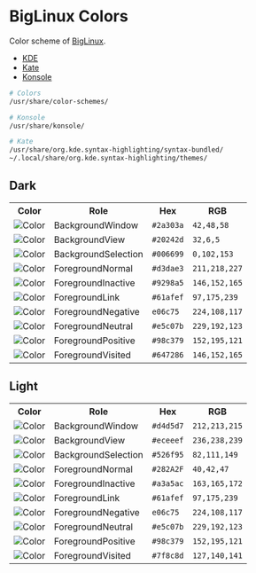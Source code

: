 # BigLinux Colors

Color scheme of [BigLinux](https://www.biglinux.com.br).

- [KDE](kde)
- [Kate](kate)
- [Konsole](konsole)

```sh
# Colors
/usr/share/color-schemes/

# Konsole
/usr/share/konsole/

# Kate
/usr/share/org.kde.syntax-highlighting/syntax-bundled/
~/.local/share/org.kde.syntax-highlighting/themes/
```

## Dark

<table>
  <tr>
    <th>Color</th>
    <th>Role</th>
    <th>Hex</th>
    <th>RGB</th>
  </tr>
  <tr>
    <td><img src="https://fakeimg.pl/32x32/2a303a/?text=+" alt="Color"></td>
    <td>BackgroundWindow</td>
    <td><code>#2a303a</code></td>
    <td><code>42,48,58</code></td>
  </tr>
  <tr>
    <td><img src="https://fakeimg.pl/32x32/20242d/?text=+" alt="Color"></td>
    <td>BackgroundView</td>
    <td><code>#20242d</code></td>
    <td><code>32,6,5</code></td>
  </tr>
  <tr>
    <td><img src="https://fakeimg.pl/32x32/006699/?text=+" alt="Color"></td>
    <td>BackgroundSelection</td>
    <td><code>#006699</code></td>
    <td><code>0,102,153</code></td>
  </tr>
  <tr>
    <td><img src="https://fakeimg.pl/32x32/d3dae3/?text=+" alt="Color"></td>
    <td>ForegroundNormal</td>
    <td><code>#d3dae3</code></td>
    <td><code>211,218,227</code></td>
  </tr>
  <tr>
    <td><img src="https://fakeimg.pl/32x32/9298a5/?text=+" alt="Color"></td>
    <td>ForegroundInactive</td>
    <td><code>#9298a5</code></td>
    <td><code>146,152,165</code></td>
  </tr>
  <tr>
    <td><img src="https://fakeimg.pl/32x32/61afef/?text=+" alt="Color"></td>
    <td>ForegroundLink</td>
    <td><code>#61afef</code></td>
    <td><code>97,175,239</code></td>
  </tr>
  <tr>
    <td><img src="https://fakeimg.pl/32x32/e06c75/?text=+" alt="Color"></td>
    <td>ForegroundNegative</td>
    <td><code>e06c75</code></td>
    <td><code>224,108,117</code></td>
  </tr>
  <tr>
    <td><img src="https://fakeimg.pl/32x32/e5c07b/?text=+" alt="Color"></td>
    <td>ForegroundNeutral</td>
    <td><code>#e5c07b</code></td>
    <td><code>229,192,123</code></td>
  </tr>
  <tr>
    <td><img src="https://fakeimg.pl/32x32/98c379/?text=+" alt="Color"></td>
    <td>ForegroundPositive</td>
    <td><code>#98c379</code></td>
    <td><code>152,195,121</code></td>
  </tr>
  <tr>
    <td><img src="https://fakeimg.pl/32x32/647286/?text=+" alt="Color"></td>
    <td>ForegroundVisited</td>
    <td><code>#647286</code></td>
    <td><code>146,152,165</code></td>
  </tr>
</table>

## Light

<table>
  <tr>
    <th>Color</th>
    <th>Role</th>
    <th>Hex</th>
    <th>RGB</th>
  </tr>
  <tr>
    <td><img src="https://fakeimg.pl/32x32/d4d5d7/?text=+" alt="Color"></td>
    <td>BackgroundWindow</td>
    <td><code>#d4d5d7</code></td>
    <td><code>212,213,215</code></td>
  </tr>
  <tr>
    <td><img src="https://fakeimg.pl/32x32/eceeef/?text=+" alt="Color"></td>
    <td>BackgroundView</td>
    <td><code>#eceeef</code></td>
    <td><code>236,238,239</code></td>
  </tr>
  <tr>
    <td><img src="https://fakeimg.pl/32x32/526f95/?text=+" alt="Color"></td>
    <td>BackgroundSelection</td>
    <td><code>#526f95</code></td>
    <td><code>82,111,149</code></td>
  </tr>
  <tr>
    <td><img src="https://fakeimg.pl/32x32/282a2f/?text=+" alt="Color"></td>
    <td>ForegroundNormal</td>
    <td><code>#282A2F</code></td>
    <td><code>40,42,47</code></td>
  </tr>
  <tr>
    <td><img src="https://fakeimg.pl/32x32/a3a5ac/?text=+" alt="Color"></td>
    <td>ForegroundInactive</td>
    <td><code>#a3a5ac</code></td>
    <td><code>163,165,172</code></td>
  </tr>
  <tr>
    <td><img src="https://fakeimg.pl/32x32/61afef/?text=+" alt="Color"></td>
    <td>ForegroundLink</td>
    <td><code>#61afef</code></td>
    <td><code>97,175,239</code></td>
  </tr>
  <tr>
    <td><img src="https://fakeimg.pl/32x32/e06c75/?text=+" alt="Color"></td>
    <td>ForegroundNegative</td>
    <td><code>e06c75</code></td>
    <td><code>224,108,117</code></td>
  </tr>
  <tr>
    <td><img src="https://fakeimg.pl/32x32/e5c07b/?text=+" alt="Color"></td>
    <td>ForegroundNeutral</td>
    <td><code>#e5c07b</code></td>
    <td><code>229,192,123</code></td>
  </tr>
  <tr>
    <td><img src="https://fakeimg.pl/32x32/98c379/?text=+" alt="Color"></td>
    <td>ForegroundPositive</td>
    <td><code>#98c379</code></td>
    <td><code>152,195,121</code></td>
  </tr>
  <tr>
    <td><img src="https://fakeimg.pl/32x32/7f8c8d/?text=+" alt="Color"></td>
    <td>ForegroundVisited</td>
    <td><code>#7f8c8d</code></td>
    <td><code>127,140,141</code></td>
  </tr>
</table>
